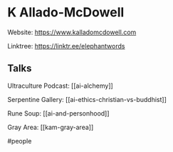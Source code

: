 # K Allado-McDowell

Website:
https://www.kalladomcdowell.com

Linktree:
https://linktr.ee/elephantwords

## Talks

Ultraculture Podcast:
[[ai-alchemy]]

Serpentine Gallery:
[[ai-ethics-christian-vs-buddhist]]

Rune Soup:
[[ai-and-personhood]]

Gray Area:
[[kam-gray-area]]

#people